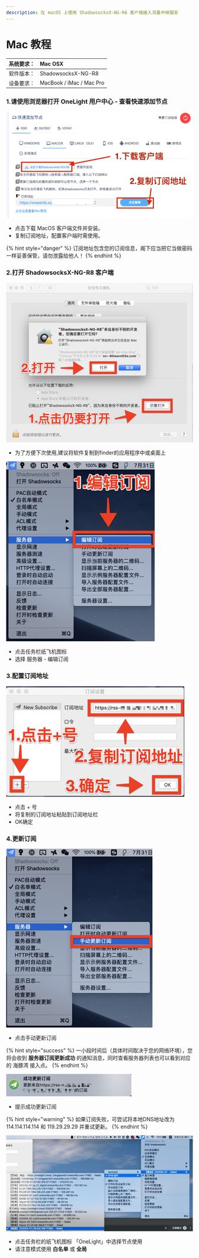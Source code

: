 ```yaml
---
description: 在 macOS 上使用 ShadowsocksX-NG-R8 客户端接入流量中继服务
---
```


# Mac 教程

| 系统要求：  | Mac OSX |
| :--- | :--- |
| 软件版本：  | ShadowsocksX-NG-R8 |
| 设备要求：  | MacBook / iMac / Mac Pro |



### 1.请使用浏览器打开 OneLight 用户中心 - 查看快速添加节点

![](.gitbook/assets/ping-mu-kuai-zhao-20190921-16.43.17min.png)

* 点击下载 MacOS 客户端文件并安装。
* 复制订阅地址，配置客户端时需使用。

{% hint style="danger" %}
订阅地址包含您的订阅信息，阁下应当把它当做密码一样妥善保管，请勿泄露给他人！
{% endhint %}



### 2.打开 ShadowsocksX-NG-R8 客户端

![](.gitbook/assets/assets_-lhgudk_qhv-zutxqkhc_-ll2kb3xcjxxzpbfy9hu_-ll2m3rxntrdacnd0xzx_image-min.png)

* 为了方便下次使用,建议将软件复制到finder的应用程序中或桌面上

![](.gitbook/assets/assets_-lhgudk_qhv-zutxqkhc_-ll2kb3xcjxxzpbfy9hu_-ll2nft2jugompt7r_jc_image-min.png)

* 点击任务栏纸飞机图标
* 选择 服务器 - 编辑订阅

### 3.配置订阅地址

![](.gitbook/assets/assets_-lhgudk_qhv-zutxqkhc_-ll2kb3xcjxxzpbfy9hu_-ll2o5srihxvvxms5lfe_image-min.png)

* 点击 + 号
* 将复制的订阅地址粘贴到订阅地址栏
* OK确定

### 4.更新订阅

![](.gitbook/assets/assets_-lhgudk_qhv-zutxqkhc_-ll2kb3xcjxxzpbfy9hu_-ll2opxdmuxb1szziak0_image-1-min-1.png)

* 点击手动更新订阅

{% hint style="success" %}
一小段时间后（具体时间取决于您的网络环境），您将会收到 **服务器订阅更新成功** 的通知消息，同时查看服务器列表也可以看到对应的 海豚湾 接入点。
{% endhint %}

![](.gitbook/assets/assets_-lhgudk_qhv-zutxqkhc_-ll2kb3xcjxxzpbfy9hu_-ll2pcxnb3arwdeuajkc_image-min.png)

* 提示成功更新订阅

{% hint style="warning" %}
如果订阅失败，可尝试将本地DNS地址改为114.114.114.114 和 119.29.29.29 并重试更新。
{% endhint %}

![](.gitbook/assets/ping-mu-kuai-zhao-20190921-16.54.56min.png)

* 点击任务栏的纸飞机图标 「OneLight」中选择节点使用
* 请注意模式使用 **白名单** 或 **全局**

